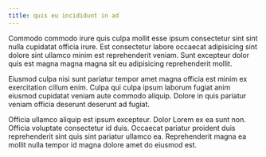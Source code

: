 ```yaml
---
title: quis eu incididunt in ad
---
```


Commodo commodo irure quis culpa mollit esse ipsum consectetur sint sint nulla cupidatat officia irure. Est consectetur labore occaecat adipisicing sint dolore sint ullamco minim est reprehenderit veniam. Sunt excepteur dolor quis est magna magna magna sit eu adipisicing reprehenderit mollit.

Eiusmod culpa nisi sunt pariatur tempor amet magna officia est minim ex exercitation cillum enim. Culpa qui culpa ipsum laborum fugiat anim eiusmod cupidatat veniam aute commodo aliquip. Dolore in quis pariatur veniam officia deserunt deserunt ad fugiat.

Officia ullamco aliquip est ipsum excepteur. Dolor Lorem ex ea sunt non. Officia voluptate consectetur id duis. Occaecat pariatur proident duis reprehenderit sint quis sint pariatur ullamco ea. Reprehenderit magna ea mollit nulla tempor id magna dolore amet do eiusmod est.